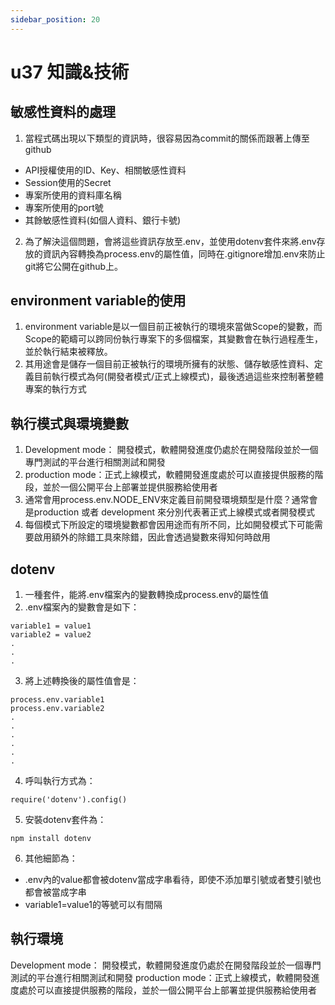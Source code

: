 ```yaml
---
sidebar_position: 20
---
```


# u37 知識&技術




## 敏感性資料的處理
1. 當程式碼出現以下類型的資訊時，很容易因為commit的關係而跟著上傳至github
  - API授權使用的ID、Key、相關敏感性資料
  - Session使用的Secret 
  - 專案所使用的資料庫名稱
  - 專案所使用的port號
  - 其餘敏感性資料(如個人資料、銀行卡號)
2. 為了解決這個問題，會將這些資訊存放至.env，並使用dotenv套件來將.env存放的資訊內容轉換為process.env的屬性值，同時在.gitignore增加.env來防止git將它公開在github上。


## environment variable的使用
1. environment variable是以一個目前正被執行的環境來當做Scope的變數，而Scope的範疇可以跨同份執行專案下的多個檔案，其變數會在執行過程產生，並於執行結束被釋放。
2. 其用途會是儲存一個目前正被執行的環境所擁有的狀態、儲存敏感性資料、定義目前執行模式為何(開發者模式/正式上線模式)，最後透過這些來控制著整體專案的執行方式

## 執行模式與環境變數
1. Development mode： 開發模式，軟體開發進度仍處於在開發階段並於一個專門測試的平台進行相關測試和開發
2. production mode：正式上線模式，軟體開發進度處於可以直接提供服務的階段，並於一個公開平台上部署並提供服務給使用者
3. 通常會用process.env.NODE_ENV來定義目前開發環境類型是什麼？通常會是production 或者 development 來分別代表著正式上線模式或者開發模式
4. 每個模式下所設定的環境變數都會因用途而有所不同，比如開發模式下可能需要啟用額外的除錯工具來除錯，因此會透過變數來得知何時啟用


## dotenv
1. 一種套件，能將.env檔案內的變數轉換成process.env的屬性值
2. .env檔案內的變數會是如下：
```
variable1 = value1
variable2 = value2
.
.
.
```
3. 將上述轉換後的屬性值會是：
```
process.env.variable1
process.env.variable2
.
.
.
.
.
.
```
4. 呼叫執行方式為：
```
require('dotenv').config()
```
5. 安裝dotenv套件為：
```
npm install dotenv
```

6. 其他細節為：
  - .env內的value都會被dotenv當成字串看待，即使不添加單引號或者雙引號也都會被當成字串
  - variable1=value1的等號可以有間隔 

## 執行環境
Development mode： 開發模式，軟體開發進度仍處於在開發階段並於一個專門測試的平台進行相關測試和開發
production mode：正式上線模式，軟體開發進度處於可以直接提供服務的階段，並於一個公開平台上部署並提供服務給使用者


